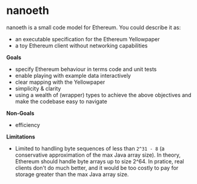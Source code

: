# nanoeth

nanoeth is a small code model for Ethereum. You could describe it as:
- an executable specification for the Ethereum Yellowpaper
- a toy Ethereum client without networking capabilities

**Goals**
- specify Ethereum behaviour in terms code and unit tests
- enable playing with example data interactively
- clear mapping with the Yellowpaper
- simplicity & clarity
- using a wealth of (wrapper) types to achieve the above objectives and make the codebase easy to
  navigate

**Non-Goals**
- efficiency

**Limitations**
- Limited to handling byte sequences of less than `2^31 - 8` (a conservative approximation of the
  max Java array size). In theory, Ethereum should handle byte arrays up to size 2^64. In pratice,
  real clients don't do much better, and it would be too costly to pay for storage greater than the
  max Java array size.